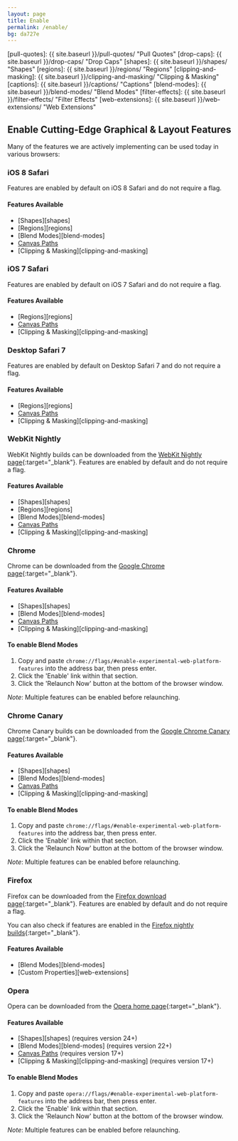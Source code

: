 ```yaml
---
layout: page
title: Enable
permalink: /enable/
bg: da727e
---
```


[pull-quotes]: {{ site.baseurl }}/pull-quotes/ "Pull Quotes"
[drop-caps]: {{ site.baseurl }}/drop-caps/ "Drop Caps"
[shapes]: {{ site.baseurl }}/shapes/ "Shapes"
[regions]: {{ site.baseurl }}/regions/ "Regions"
[clipping-and-masking]: {{ site.baseurl }}/clipping-and-masking/ "Clipping & Masking"
[captions]: {{ site.baseurl }}/captions/ "Captions"
[blend-modes]: {{ site.baseurl }}/blend-modes/ "Blend Modes"
[filter-effects]: {{ site.baseurl }}/filter-effects/ "Filter Effects"
[web-extensions]: {{ site.baseurl }}/web-extensions/ "Web Extensions"

## Enable Cutting-Edge Graphical &amp; Layout Features

Many of the features we are actively implementing can be used today in various browsers:

### iOS 8 Safari

Features are enabled by default on iOS 8 Safari and do not require a flag.

#### Features Available
* [Shapes][shapes]
* [Regions][regions]
* [Blend Modes][blend-modes]
* [Canvas Paths](http://blogs.adobe.com/webplatform/2013/09/18/ios-7-safari-new-web-platform-features/)
* [Clipping & Masking][clipping-and-masking]

### iOS 7 Safari

Features are enabled by default on iOS 7 Safari and do not require a flag.

#### Features Available
* [Regions][regions]
* [Canvas Paths](http://blogs.adobe.com/webplatform/2013/09/18/ios-7-safari-new-web-platform-features/)
* [Clipping & Masking][clipping-and-masking]

### Desktop Safari 7

Features are enabled by default on Desktop Safari 7 and do not require a flag.

#### Features Available
* [Regions][regions]
* [Canvas Paths](http://blogs.adobe.com/webplatform/2013/09/18/ios-7-safari-new-web-platform-features/)
* [Clipping & Masking][clipping-and-masking]

### WebKit Nightly

WebKit Nightly builds can be downloaded from the [WebKit Nightly page](http://nightly.webkit.org/){:target="_blank"}. Features are enabled by default and do not require a flag.

#### Features Available
* [Shapes][shapes]
* [Regions][regions]
* [Blend Modes][blend-modes]
* [Canvas Paths](http://blogs.adobe.com/webplatform/2013/09/18/ios-7-safari-new-web-platform-features/)
* [Clipping & Masking][clipping-and-masking]

### Chrome

Chrome can be downloaded from the [Google Chrome page](https://www.google.com/intl/en/chrome/browser/){:target="_blank"}.

#### Features Available
* [Shapes][shapes]
* [Blend Modes][blend-modes]
* [Canvas Paths](http://blogs.adobe.com/webplatform/2013/09/18/ios-7-safari-new-web-platform-features/)
* [Clipping & Masking][clipping-and-masking]

#### To enable Blend Modes
1. Copy and paste `chrome://flags/#enable-experimental-web-platform-features` into the address bar, then press enter.
2. Click the 'Enable' link within that section.
3. Click the 'Relaunch Now' button at the bottom of the browser window.

*Note*: Multiple features can be enabled before relaunching.

### Chrome Canary

Chrome Canary builds can be downloaded from the [Google Chrome Canary page](https://www.google.com/intl/en/chrome/browser/canary.html){:target="_blank"}.

#### Features Available
* [Shapes][shapes]
* [Blend Modes][blend-modes]
* [Canvas Paths](http://blogs.adobe.com/webplatform/2013/09/18/ios-7-safari-new-web-platform-features/)
* [Clipping & Masking][clipping-and-masking]

#### To enable Blend Modes
1. Copy and paste `chrome://flags/#enable-experimental-web-platform-features` into the address bar, then press enter.
2. Click the 'Enable' link within that section.
3. Click the 'Relaunch Now' button at the bottom of the browser window.

*Note*: Multiple features can be enabled before relaunching.

### Firefox

Firefox can be downloaded from the [Firefox download page](http://www.mozilla.org/en-US/firefox/new/){:target="_blank"}.
Features are enabled by default and do not require a flag.

You can also check if features are enabled in the [Firefox nightly builds](https://nightly.mozilla.org/){:target="_blank"}.

#### Features Available
* [Blend Modes][blend-modes]
* [Custom Properties][web-extensions]

### Opera

Opera can be downloaded from the [Opera home page](http://www.opera.com/){:target="_blank"}.

#### Features Available

* [Shapes][shapes] (requires version 24+)
* [Blend Modes][blend-modes] (requires version 22+)
* [Canvas Paths](http://blogs.adobe.com/webplatform/2013/09/18/ios-7-safari-new-web-platform-features/) (requires version 17+)
* [Clipping & Masking][clipping-and-masking] (requires version 17+)

#### To enable Blend Modes
1. Copy and paste `opera://flags/#enable-experimental-web-platform-features` into the address bar, then press enter.
2. Click the 'Enable' link within that section.
3. Click the 'Relaunch Now' button at the bottom of the browser window.

*Note*: Multiple features can be enabled before relaunching.

